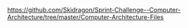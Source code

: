 https://github.com/Skidragon/Sprint-Challenge--Computer-Architecture/tree/master/Computer-Architecture-Files